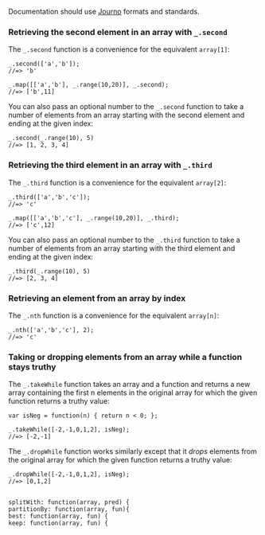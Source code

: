 Documentation should use [Journo](https://github.com/jashkenas/journo) formats and standards.

### Retrieving the second element in an array with `_.second`

The `_.second` function is a convenience for the equivalent `array[1]`:

    _.second(['a','b']);
    //=> 'b'
    
    _.map([['a','b'], _.range(10,20)], _.second);
    //=> ['b',11]

You can also pass an optional number to the `_.second` function to take a number of elements from an array starting with the second element and ending at the given index:

    _.second(_.range(10), 5)
	//=> [1, 2, 3, 4]

### Retrieving the third element in an array with `_.third`

The `_.third` function is a convenience for the equivalent `array[2]`:

    _.third(['a','b','c']);
    //=> 'c'
    
    _.map([['a','b','c'], _.range(10,20)], _.third);
    //=> ['c',12]

You can also pass an optional number to the `_.third` function to take a number of elements from an array starting with the third element and ending at the given index:

    _.third(_.range(10), 5)
	//=> [2, 3, 4]

### Retrieving an element from an array by index

The `_.nth` function is a convenience for the equivalent `array[n]`:

    _.nth(['a','b','c'], 2);
    //=> 'c'

### Taking or dropping elements from an array while a function stays truthy

The `_.takeWhile` function takes an array and a function and returns a new array containing the first n elements in the original array for which the given function returns a truthy value:

    var isNeg = function(n) { return n < 0; };
	
	_.takeWhile([-2,-1,0,1,2], isNeg);
	//=> [-2,-1]

The `_.dropWhile` function works similarly except that it *drops* elements from the original array for which the given function returns a truthy value:

    _.dropWhile([-2,-1,0,1,2], isNeg);
	//=> [0,1,2]


    splitWith: function(array, pred) {
    partitionBy: function(array, fun){
    best: function(array, fun) {
    keep: function(array, fun) {
